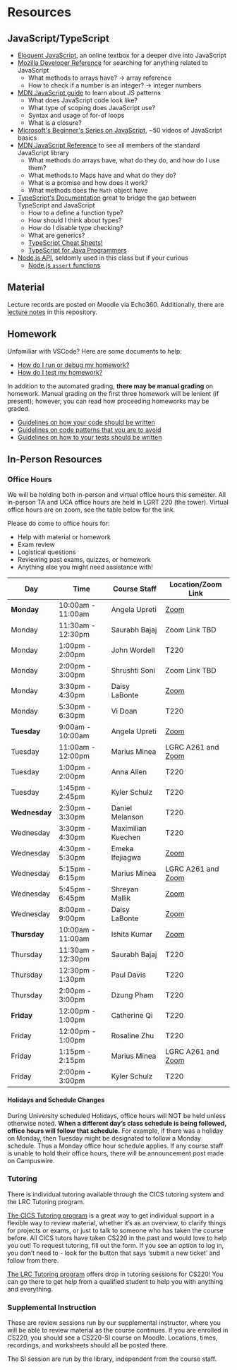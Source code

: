 # Resources

## JavaScript/TypeScript

- [Eloquent JavaScript](https://eloquentjavascript.net/), an online textbox for a deeper dive into JavaScript
- [Mozilla Developer Reference](https://developer.mozilla.org/) for searching for anything related to JavaScript
  - What methods to arrays have? -> array reference
  - How to check if a number is an integer? -> integer numbers
- [MDN JavaScript guide](https://developer.mozilla.org/en-US/docs/Web/JavaScript/Guide) to learn about JS patterns
  - What does JavaScript code look like?
  - What type of scoping does JavaScript use?
  - Syntax and usage of for-of loops
  - What is a closure?
- [Microsoft's Beginner's Series on JavaScript](https://learn.microsoft.com/en-us/shows/beginners-series-to-javascript/?wt.mc_id=javascript-29163-cxa), ~50 videos of JavaScript basics
- [MDN JavaScript Reference](https://developer.mozilla.org/en-US/docs/Web/JavaScript/Reference) to see all members of the standard JavaScript library
  - What methods do arrays have, what do they do, and how do I use them?
  - What methods to Maps have and what do they do?
  - What is a promise and how does it work?
  - What methods does the `Math` object have
- [TypeScript's Documentation](https://www.typescriptlang.org/docs/) great to bridge the gap between TypeScript and JavaScript
  - How to a define a function type?
  - How should I think about types?
  - How do I disable type checking?
  - What are generics?
  - [TypeScript Cheat Sheets!](https://www.typescriptlang.org/cheatsheets)
  - [TypeScript for Java Programmers](https://www.typescriptlang.org/docs/handbook/typescript-in-5-minutes-oop.html)
- [Node.js API](https://nodejs.org/api/), seldomly used in this class but if your curious
  - [Node.js `assert` functions](https://nodejs.org/api/assert.html)

## Material

Lecture records are posted on Moodle via Echo360. Additionally, there are [lecture notes](../materials/README.md) in this repository.

## Homework

Unfamiliar with VSCode? Here are some documents to help:

- [How do I run or debug my homework?](../../resources/homework/RUNNING_AND_DEBUGGING.md)
- [How do I test my homework?](../../resources/homework/TESTING.md)

In addition to the automated grading, **there may be manual grading** on homework. Manual grading on the first three homework will be lenient (if present); however, you can read how proceeding homeworks may be graded.

- [Guidelines on how your code should be written](../guidelines/CODING.md)
- [Guidelines on code patterns that you are to avoid](../guidelines/BAD_PRACTICES.md)
- [Guidelines on how to your tests should be written](../guidelines/TESTING.md)

## In-Person Resources

### Office Hours

We will be holding both in-person and virtual office hours this semester. All in-person TA and UCA office hours are held in LGRT 220 (the tower). Virtual office hours are on zoom, see the table below for the link.

Please do come to office hours for:

- Help with material or homework
- Exam review
- Logistical questions
- Reviewing past exams, quizzes, or homework
- Anything else you might need assistance with!

| Day           | Time              | Course Staff       | Location/Zoom Link |
| ------------- | ----------------- | ------------------ | ------------------ |
| **Monday**    | 10:00am - 11:00am | Angela Upreti      | [Zoom](https://umass-amherst.zoom.us/j/98762553166)|
| Monday        | 11:30am - 12:30pm | Saurabh Bajaj      | Zoom Link TBD      |
| Monday        | 1:00pm - 2:00pm   | John Wordell       | T220               |
| Monday        | 2:00pm - 3:00pm   | Shrushti Soni      | Zoom Link TBD      |
| Monday        | 3:30pm - 4:30pm   | Daisy LaBonte      | [Zoom](https://umass-amherst.zoom.us/j/6286340706)|
| Monday        | 5:30pm - 6:30pm   | Vi Doan            | T220               |
| **Tuesday**   | 9:00am - 10:00am  | Angela Upreti      | [Zoom](https://umass-amherst.zoom.us/j/98762553166)|
| Tuesday       | 11:00am - 12:00pm | Marius Minea       | LGRC A261 and [Zoom](https://umass-amherst.zoom.us/j/92493044446)|
| Tuesday       | 1:00pm - 2:00pm   | Anna Allen         | T220               |
| Tuesday       | 1:45pm - 2:45pm   | Kyler Schulz       | T220               |
| **Wednesday** | 2:30pm - 3:30pm   | Daniel Melanson    | T220               |
| Wednesday     | 3:30pm - 4:30pm   | Maximilian Kuechen | T220               |
| Wednesday     | 4:30pm - 5:30pm   | Emeka Ifejiagwa    | [Zoom](https://umass-amherst.zoom.us/j/3476472584)|
| Wednesday     | 5:15pm - 6:15pm   | Marius Minea       | LGRC A261 and [Zoom](https://umass-amherst.zoom.us/j/92493044446)|
| Wednesday     | 5:45pm - 6:45pm   | Shreyan Mallik     | [Zoom](https://umass-amherst.zoom.us/j/4786826178)|
| Wednesday     | 8:00pm - 9:00pm   | Daisy LaBonte      | [Zoom](https://umass-amherst.zoom.us/j/6286340706)|
| **Thursday**  | 10:00am - 11:00am | Ishita Kumar       | [Zoom](https://umass-amherst.zoom.us/j/94063306225)|
| Thursday      | 11:30am - 12:30pm | Saurabh Bajaj      | T220               |
| Thursday      | 12:30pm - 1:30pm  | Paul Davis         | T220               |
| Thursday      | 2:00pm - 3:00pm   | Dzung Pham         | T220               |
| **Friday**    | 12:00pm - 1:00pm  | Catherine Qi       | T220               |
| Friday        | 12:00pm - 1:00pm  | Rosaline Zhu       | T220               |
| Friday        | 1:15pm - 2:15pm   | Marius Minea       | LGRC A261 and [Zoom](https://umass-amherst.zoom.us/j/92493044446)|
| Friday        | 2:00pm - 3:00pm   | Kyler Schulz       | T220               |

#### Holidays and Schedule Changes

During University scheduled Holidays, office hours will NOT be held unless otherwise noted. **When a different day’s class schedule is being followed, office hours will follow that schedule.** For example, if there was a holiday on Monday, then Tuesday might be designated to follow a Monday schedule. Thus a Monday office hour schedule applies. If any course staff is unable to hold their office hours, there will be announcement post made on Campuswire.

### Tutoring

There is individual tutoring available through the CICS tutoring system and the LRC Tutoring program.

[The CICS Tutoring program](https://cicstutoring.freshdesk.com/support/tickets/new) is a great way to get individual support in a flexible way to review material, whether it’s as an overview, to clarify things for projects or exams, or just to talk to someone who has taken the course before. All CICS tutors have taken CS220 in the past and would love to help you out! To request tutoring, fill out the form. If you see an option to log in, you don’t need to - look for the button that says ‘submit a new ticket’ and follow from there.

[The LRC Tutoring program](https://www.umass.edu/lrc/) offers drop in tutoring sessions for CS220! You can go there to get help from a qualified student to help you with anything and everything.

### Supplemental Instruction

These are review sessions run by our supplemental instructor, where you will be able to review material as the course continues. If you are enrolled in CS220, you should see a CS220-SI course on Moodle. Locations, times, recordings, and worksheets should all be posted there.

The SI session are run by the library, independent from the course staff.
